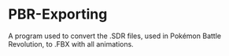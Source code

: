 # PBR-Exporting
A program used to convert the .SDR files, used in Pokémon Battle Revolution, to .FBX with all animations.
